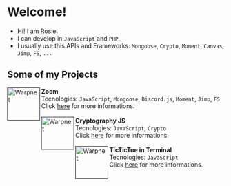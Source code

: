 #  Welcome!
- Hi! I am Rosie.
- I can develop in `JavaScript` and `PHP`.
- I usually use this APIs and Frameworks: `Mongoose`, `Crypto`, `Moment`, `Canvas`, `Jimp`, `FS`, `...`

## Some of my Projects

[<img align="left" height="76px" width="76px" alt="Warpnet" src="https://i.imgur.com/kTMmv4n.png"/>]()
**Zoom** \
Tecnologies: `JavaScript`, `Mongoose`, `Discord.js`, `Moment`, `Jimp`, `FS`\
Click [here](https://website-zoom.glitch.me) for more informations.
<br />
<br />
[<img align="left" height="76px" width="76px" alt="Warpnet" src="https://i.imgur.com/6DExoxp.png"/>]()
**Cryptography JS** \
Tecnologies: `JavaScript`, `Crypto`\
Click [here](https://github.com/lovellyrosie/cryptography-js) for more informations.
<br />
<br />
[<img align="left" height="76px" width="76px" alt="Warpnet" src="https://i.imgur.com/fxFby7T.png"/>]()
**TicTicToe in Terminal** \
Tecnologies: `JavaScript`\
Click [here](https://github.com/lovellyrosie/tictactoe-js) for more informations.
<br >
<br />
